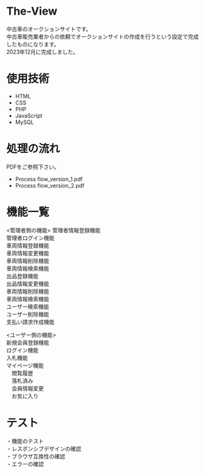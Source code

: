 # The-View
中古車のオークションサイトです。<br >
中古車販売業者からの依頼でオークションサイトの作成を行うという設定で完成したものになります。<br >
2023年12月に完成しました。　　<br >

# 使用技術
- HTML
- CSS
- PHP
- JavaScript
- MySQL

# 処理の流れ
PDFをご参照下さい。<br >
- Process flow_version_1.pdf  <br >
- Process flow_version_2.pdf  <br >

# 機能一覧
<管理者側の機能>
管理者情報登録機能 <br >
管理者ログイン機能 <br >
車両情報登録機能 <br >
車両情報変更機能 <br >
車両情報削除機能 <br >
車両情報検索機能 <br >
出品登録機能 <br >
出品情報変更機能 <br >
車両情報削除機能 <br >
車両情報検索機能 <br >
ユーザー検索機能 <br >
ユーザー削除機能 <br >
支払い請求作成機能 <br >

<ユーザー側の機能> <br >
新規会員登録機能 <br >
ログイン機能 <br >
入札機能 <br >
マイページ機能 <br >
　閲覧履歴 <br >
　落札済み <br >
　会員情報変更 <br >
　お気に入り <br >


# テスト
・機能のテスト <br >
・レスポンシブデザインの確認 <br >
・ブラウザ互換性の確認 <br >
・エラーの確認 <br >
